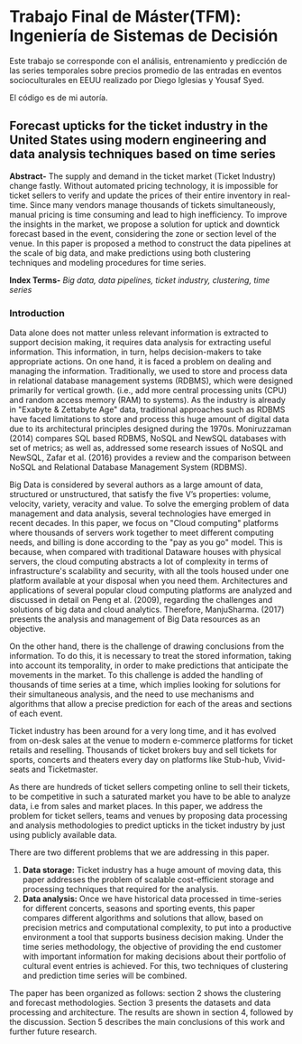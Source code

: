 # Trabajo Final de Máster(TFM): Ingeniería de Sistemas de Decisión

Este trabajo se corresponde con el análisis, entrenamiento y predicción de las series temporales sobre precios promedio de las entradas en eventos socioculturales en EEUU realizado por Diego Iglesias y Yousaf Syed.

El código es de mi autoría.

## Forecast upticks for the ticket industry in the United States using modern engineering and data analysis techniques based on time series
 
**Abstract-** The supply and demand in the ticket market (Ticket Industry) change fastly. Without automated pricing technology, it is impossible for ticket sellers to verify and update the prices of their entire inventory in real-time. Since many vendors manage thousands of tickets simultaneously, manual pricing is time consuming and lead to high inefficiency.  To improve the insights in the market, we propose a solution for uptick and downtick forecast based in the event, considering the zone or section level of the venue. In this paper is proposed a method to construct the data pipelines at the scale of big data, and make predictions using both clustering techniques and modeling procedures for time series.

**Index Terms-** *Big data, data pipelines, ticket industry, clustering, time series*

### Introduction

Data alone does not matter unless relevant information is extracted to support decision making, it requires data analysis for extracting useful information. This information, in turn, helps decision-makers to take appropriate actions. On one hand, it is faced a problem on dealing and managing the information. Traditionally, we used to store and process data in relational database management systems (RDBMS), which were designed primarily for vertical growth. (i.e., add more central processing units (CPU) and random access memory (RAM) to systems). As the industry is already in "Exabyte & Zettabyte Age" data, traditional approaches such as RDBMS have faced limitations to store and process this huge amount of digital data due to its architectural principles designed during the 1970s. Moniruzzaman (2014) compares SQL based RDBMS, NoSQL and NewSQL databases with set of metrics; as well as, addressed some research issues of NoSQL and NewSQL, Zafar et al. (2016) provides a review and the comparison between NoSQL and Relational Database Management System (RDBMS).

Big Data is considered by several authors as a large amount of data, structured or unstructured, that satisfy the five V’s properties: volume, velocity, variety, veracity and value. To solve the emerging problem of data management and data analysis, several technologies have emerged in recent decades. In this paper, we focus on "Cloud computing" platforms where thousands of servers work together to meet different computing needs, and billing is done according to the "pay as you go" model. This is because, when compared with traditional Dataware houses with physical servers, the cloud computing abstracts a lot of complexity in terms of infrastructure's scalability and security, with all the tools housed under one platform available at your disposal when you need them. Architectures and applications of several popular cloud computing platforms are analyzed and discussed in detail on Peng et al. (2009), regarding the challenges and solutions of big data and cloud analytics. Therefore, ManjuSharma. (2017) presents the analysis and management of Big Data resources as an objective.

On the other hand, there is the challenge of drawing conclusions from the information. To do this, it is necessary to treat the stored information, taking into account its temporality, in order to make predictions that anticipate the movements in the market. To this challenge is added the handling of thousands of time series at a time, which implies looking for solutions for their simultaneous analysis, and the need to use mechanisms and algorithms that allow a precise prediction for each of the areas and sections of each event.

Ticket industry has been around for a very long time, and it has evolved from on-desk sales at the venue to modern e-commerce platforms for ticket retails and reselling. Thousands of ticket brokers buy and sell tickets for sports, concerts and theaters every day on platforms like Stub-hub, Vivid-seats and Ticketmaster. 

As there are hundreds of ticket sellers competing online to sell their tickets, to be competitive in such a saturated market you have to be able to analyze data, i.e from sales and market places. In this paper, we address the problem for ticket sellers, teams and venues by proposing data processing and analysis methodologies to predict upticks in the ticket industry by just using publicly available data.

There are two different problems that we are addressing in this paper.
1. **Data storage:** Ticket industry has a huge amount of moving data, this paper addresses the problem of scalable cost-efficient storage and processing techniques that required for the analysis.
2. **Data analysis:** Once we have historical data processed in time-series for different concerts, seasons and sporting events, this paper compares different algorithms and solutions that allow, based on precision metrics and computational complexity, to put into a productive environment a tool that supports business decision making. Under the time series methodology, the objective of providing the end customer with important information for making decisions about their portfolio of cultural event entries is achieved. For this, two techniques of clustering and prediction time series will be combined.

The paper has been organized as follows: section 2 shows the clustering and forecast methodologies. Section 3 presents the datasets and data processing and architecture. The results are shown in section 4, followed by the discussion. Section 5 describes the main conclusions of this work and further future research.
